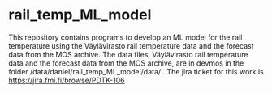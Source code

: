 # rail_temp_ML_model
This repository contains programs to develop an ML model for the rail temperature using  the Väylävirasto rail temperature data and the forecast data from the MOS archive.
The data files, Väylävirasto rail temperature data and the forecast data from the MOS archive, are in devmos in the folder /data/daniel/rail_temp_ML_model/data/
. The jira ticket for this work is https://jira.fmi.fi/browse/PDTK-106
